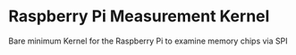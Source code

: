 # Raspberry Pi Measurement Kernel

Bare minimum Kernel for the Raspberry Pi to examine memory chips via SPI